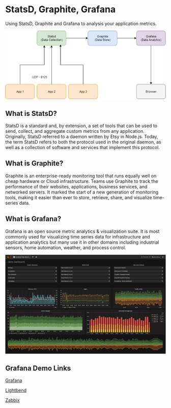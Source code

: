 # StatsD, Graphite, Grafana

Using StatsD, Graphite and Grafana to analysis your application metrics.

![](https://github.com/barend-erasmus/statsd-graphite-grafana/raw/master/images/StatsD-Graphite-Grafana.png)

## What is StatsD?

StatsD is a standard and, by extension, a set of tools that can be used to send, collect, and aggregate custom metrics from any application. Originally, StatsD referred to a daemon written by Etsy in Node.js. Today, the term StatsD refers to both the protocol used in the original daemon, as well as a collection of software and services that implement this protocol.

## What is Graphite?

Graphite is an enterprise-ready monitoring tool that runs equally well on cheap hardware or Cloud infrastructure. Teams use Graphite to track the performance of their websites, applications, business services, and networked servers. It marked the start of a new generation of monitoring tools, making it easier than ever to store, retrieve, share, and visualize time-series data.

## What is Grafana?

Grafana is an open source metric analytics & visualization suite. It is most commonly used for visualizing time series data for infrastructure and application analytics but many use it in other domains including industrial sensors, home automation, weather, and process control.

![](https://github.com/barend-erasmus/statsd-graphite-grafana/raw/master/images/screenshot.png)

## Grafana Demo Links

[Grafana](http://play.grafana.org/dashboard/db/grafana-play-home?orgId=1)

[Lightbend](https://demo.lightbend.com/grafana/dashboard/db/lightbend-monitoring)

[Zabbix](http://play.grafana-zabbix.org/dashboard/db/grafana-zabbix-demo?orgId=2)